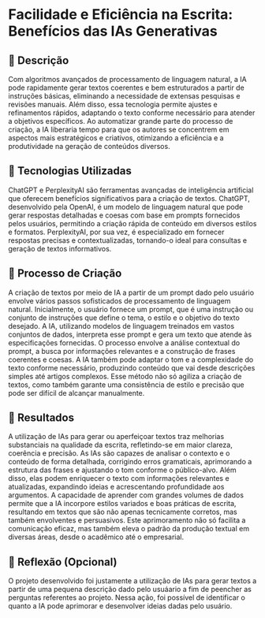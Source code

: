 # Facilidade e Eficiência na Escrita: Benefícios das IAs Generativas

## 📒 Descrição
Com algoritmos avançados de processamento de linguagem natural, a IA pode rapidamente gerar textos coerentes e bem estruturados a partir de instruções básicas, eliminando a necessidade de extensas pesquisas e revisões manuais. Além disso, essa tecnologia permite ajustes e refinamentos rápidos, adaptando o texto conforme necessário para atender a objetivos específicos. Ao automatizar grande parte do processo de criação, a IA liberaria tempo para que os autores se concentrem em aspectos mais estratégicos e criativos, otimizando a eficiência e a produtividade na geração de conteúdos diversos.

## 🤖 Tecnologias Utilizadas
ChatGPT e PerplexityAI são ferramentas avançadas de inteligência artificial que oferecem benefícios significativos para a criação de textos. ChatGPT, desenvolvido pela OpenAI, é um modelo de linguagem natural que pode gerar respostas detalhadas e coesas com base em prompts fornecidos pelos usuários, permitindo a criação rápida de conteúdo em diversos estilos e formatos. PerplexityAI, por sua vez, é especializado em fornecer respostas precisas e contextualizadas, tornando-o ideal para consultas e geração de textos informativos.

## 🧐 Processo de Criação
A criação de textos por meio de IA a partir de um prompt dado pelo usuário envolve vários passos sofisticados de processamento de linguagem natural. Inicialmente, o usuário fornece um prompt, que é uma instrução ou conjunto de instruções que define o tema, o estilo e o objetivo do texto desejado. A IA, utilizando modelos de linguagem treinados em vastos conjuntos de dados, interpreta esse prompt e gera um texto que atende às especificações fornecidas. O processo envolve a análise contextual do prompt, a busca por informações relevantes e a construção de frases coerentes e coesas. A IA também pode adaptar o tom e a complexidade do texto conforme necessário, produzindo conteúdo que vai desde descrições simples até artigos complexos. Esse método não só agiliza a criação de textos, como também garante uma consistência de estilo e precisão que pode ser difícil de alcançar manualmente.

## 🚀 Resultados
A utilização de IAs para gerar ou aperfeiçoar textos traz melhorias substanciais na qualidade da escrita, refletindo-se em maior clareza, coerência e precisão. As IAs são capazes de analisar o contexto e o conteúdo de forma detalhada, corrigindo erros gramaticais, aprimorando a estrutura das frases e ajustando o tom conforme o público-alvo. Além disso, elas podem enriquecer o texto com informações relevantes e atualizadas, expandindo ideias e acrescentando profundidade aos argumentos. A capacidade de aprender com grandes volumes de dados permite que a IA incorpore estilos variados e boas práticas de escrita, resultando em textos que são não apenas tecnicamente corretos, mas também envolventes e persuasivos. Este aprimoramento não só facilita a comunicação eficaz, mas também eleva o padrão da produção textual em diversas áreas, desde o acadêmico até o empresarial.

## 💭 Reflexão (Opcional)
O projeto desenvolvido foi justamente a utilização de IAs para gerar textos a partir de uma pequena descrição dado pelo usuáario a fim de peencher as perguntas referentes ao projeto. Nessa ação, foi possível de identificar o quanto a IA pode aprimorar e desenvolver ideias dadas pelo usuário.
